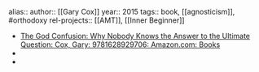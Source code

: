 alias::
author:: [[Gary Cox]]
year:: 2015
tags:: book, [[agnosticism]], #orthodoxy
rel-projects:: [[AMT]], [[Inner Beginner]]


- [The God Confusion: Why Nobody Knows the Answer to the Ultimate Question: Cox, Gary: 9781628929706: Amazon.com: Books](https://www.amazon.com/God-Confusion-Nobody-Ultimate-Question/dp/1628929707)
-
-
